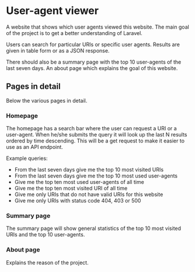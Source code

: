 # User-agent viewer

A website that shows which user agents viewed this website. The main goal of the project
is to get a better understanding of Laravel.

Users can search for particular URIs or specific user agents. Results are given in table form or as a JSON response.

There should also be a summary page with the top 10 user-agents of the last seven days.
An about page which explains the goal of this website.

## Pages in detail

Below the various pages in detail.

### Homepage

The homepage has a search bar where the user can request a URI or a user-agent. When he/she submits the
query it will look up the last N results ordered by time descending. This will be a get request to make it
easier to use as an API endpoint.


Example queries:

- From the last seven days give me the top 10 most visited URIs
- From the last seven days give me the top 10 most used user-agents
- Give me the top ten most used user-agents of all time
- Give me the top ten most visited URI of all time
- Give me only URIs that do not have valid URIs for this website
- Give me only URIs with status code 404, 403 or 500

### Summary page

The summary page will show general statistics of the top 10 most visited URIs and the top 10 user-agents.

### About page

Explains the reason of the project.
